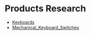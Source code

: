 # Products Research

- [Keyboards](Keyboards)
- [Mechanical_Keyboard_Switches](Mechanical_Keyboard_Switches)
